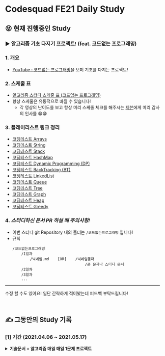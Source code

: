 # Codesquad FE21 Daily Study

<!-- 알고리즘 기초 다지기 프로젝트! (feat. 코드없는 프로그래밍) -->

## 😝 현재 진행중인 Study
### ▶ 알고리즘 기초 다지기 프로젝트! (feat. 코드없는 프로그래밍)


### **1.** 개요

-   [YouTube : 코드없는 프로그래밍](https://www.youtube.com/channel/UCHcG02L6TSS-StkSbqVy6Fg/featured)을 보며 기초를 다지는 프로젝트!

### **2.** 스케줄 표

-   [알고리즘 스터디 스케줄 표 (코드없는 프로그래밍)](https://docs.google.com/spreadsheets/d/1KM0O-IDdslBk3keLeQgLuHs9AGWj9zpklOk8UkEG-WE/edit?usp=sharing)
-   항상 스케줄은 유동적으로 바뀔 수 있습니다!
    -   각 영상의 난이도를 보고 항상 미리 스케줄 체크를 해주시는 [제쓴](https://github.com/kowoohyuk)에게 미리 감사의 인사를 😁😁

### **3.** 플레이리스트 링크 정리

-   [코딩테스트 Arrays](https://www.youtube.com/watch?v=tLG10WsVntI&list=PLDV-cCQnUlIYFOXYzqLoXnEye4WxDa_30)
-   [코딩테스트 String](https://www.youtube.com/watch?v=UcjK_k5PLHI&list=PLDV-cCQnUlIZOsYWdD5u1Qo3ByXoC6CmZ)
-   [코딩테스트 Stack](https://www.youtube.com/watch?v=eu9ttD-psU4&list=PLDV-cCQnUlIYQOb8_n-d-VPhl_X6cECjg)
-   [코딩테스트 HashMap](https://www.youtube.com/watch?v=y-0DZ1MFN1g&list=PLDV-cCQnUlIYjwJ_b-f8Z0OQlIqKpMkDr)
-   [코딩테스트 Dynamic Programming (DP)](https://www.youtube.com/watch?v=eJC2oetXaNk&list=PLDV-cCQnUlIa0owhTLK-VT994Qh6XTy4v)
-   [코딩테스트 BackTracking (BT)](https://www.youtube.com/watch?v=Ar40zcPoKEI&list=PLDV-cCQnUlIaAKZbfdkMU01MrMkeTvVgP)
-   [코딩테스트 LinkedList](https://www.youtube.com/watch?v=79OmVgeNoUY&list=PLDV-cCQnUlIbV0z51Mwbbe-tdW2JDS-bR)
-   [코딩테스트 Queue](https://www.youtube.com/watch?v=cyf4HycvxXg&list=PLDV-cCQnUlIZM94YEvmBEmkLsUdIsCTIZ)
-   [코딩테스트 Tree](https://www.youtube.com/watch?v=bOZhvOc5xlQ&list=PLDV-cCQnUlIaTA41swrZwgH4mX7iPxLH4)
-   [코딩테스트 Graph](https://www.youtube.com/watch?v=4izGhUk2L1s&list=PLDV-cCQnUlIZH0wklfVG1IN9ks4g92oN7)
-   [코딩테스트 Heap](https://www.youtube.com/watch?v=Zl07LUsR6P0&list=PLDV-cCQnUlIbElHvhH8UnK9ry5ZZwx-Ch)
-   [코딩테스트 Greedy](https://www.youtube.com/watch?v=CxBYY7XTQvI&list=PLDV-cCQnUlIYY5KuM70TOmGyq8UmZp6mM)

### **4.** **_스터디하신 문서 PR 하실 때 주의사항!_**

-   이번 스터디 git Repository 내의 폴더는 `/코드없는프로그래밍` 입니다!
-   규칙
    ```
    /코드없는프로그래밍
        /1일차
            /닉네임.md    [OR]    /닉네임폴더
                                     /푼 문제나 스터디 문서
        /2일차
        /3일차
        ...
    ```

---

수정 할 수도 있어요! 일단 간략하게 적어봤는데 피드백 부탁드립니다!

<br/>

## ✍ 그동안의 Study 기록

### **[1]** 기간 (2021.04.06 ~ 2021.05.17)

<details>
    <summary>
        <b>기술문서 + 알고리즘 매일 매일 1문제 프로젝트</b>
    </summary>

### **1.** 기술문서 읽고 정리하기

-   주제를 정한 후, 기술문서도 같은 문서를 읽고 정리는 자기역량 것!

### **2.** 하루에 하나씩 알고리즘!

-   하루에 알고리즘 하나풀고 코드리뷰하기

### **3.** 주제 정할 때 역할분담

-   알고리즘 고르는 사람
-   기술 블로그 고르는 사람

### **4.** PR

-   먼저 이 저장소를 Fork 하신 후, 각자 fork된 저장소에서 알고리즘 풀고 작업해주세요!
-   그 후 이 저장소의 main 브랜치에 PR 하시면 됩니다!

### **5.** 기술문서 관련 참고 및 예시

-   [개발 실력을 위한 IT기업 기술 블로그 45곳 모음](https://brunch.co.kr/@sicle-official/35)
-   [techblogposts](https://techblogposts.com/)
-   [TOAST - Weekly Picks](https://ui.toast.com/weekly-pick/ko)
-   [velog : 2020년 상반기. 양질의 기술 아티클 모음](https://velog.io/@rkdrhksdn/2020년-상반기-양질의-기술-아티클-모음집)
-   [velog : [카카오 프로젝트100]기술 아티클 읽기](https://velog.io/@yujo/kakao-project-100-it-article)

### **6.** 문제 및 주제 정하기 역할분담 순서

| 알고리즘 | 기술문서 |
| -------- | -------- |
| 라노     | 디코     |
| 제이슨   | 라노     |
| 펭도리   | 제이슨   |
| 이몬     | 펭도리   |
| 루크     | 이몬     |
| 디코     | 루크     |

### **7.** **_알고리즘 문제 PR 하실 때 주의사항!_**

-   알고리즘 폴더 만드실 때, 띄어쓰기는 하지말아주세욤!
    ```
    예) 다리를 지나는 트럭(X)   다리를지나는트럭(O)
    ```
-   만약 올리는 파일이 2개 이상이라면, 자신의 닉네임의 폴더에 파일들을 넣어서 PR해주세요!
    `예) /programmers/level2/다리를지나는트럭/Rano |_ Rano_readme.md |_ Rano_answer.js`

</details>
